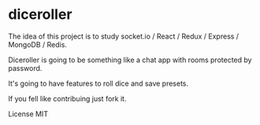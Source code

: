# diceroller

The idea of this project is to study socket.io / React / Redux / Express / MongoDB / Redis.

Diceroller is going to be something like a chat app with rooms protected by password.

It's going to have features to roll dice and save presets.

If you fell like contribuing just fork it.

License MIT
